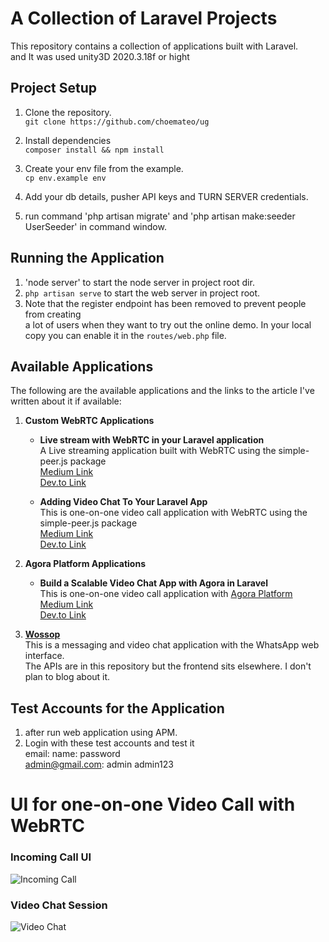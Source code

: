 # A Collection of Laravel Projects

This repository contains a collection of applications built with Laravel.<br/>
and It was used unity3D 2020.3.18f or hight<br/>

## Project Setup

1. Clone the repository.<br/>
`git clone https://github.com/choemateo/ug`

2. Install dependencies<br/>
`composer install && npm install`

3. Create your env file from the example.<br/>
`cp env.example env`

4. Add your db details, pusher API keys and  TURN SERVER credentials.

5. run command 'php artisan migrate' and 'php artisan make:seeder UserSeeder' in command window.
   

## Running the Application
1. 'node server' to start the node server in project root dir.
2. `php artisan serve` to start the web server in project root.
3. Note that the register endpoint has been removed to prevent people from creating <br/> 
   a lot of users when they want to try out the online demo. In your local copy you can enable it in the `routes/web.php` file.


## Available Applications
The following are the available applications and the links to the article I've written about it if available:

1. **Custom WebRTC Applications**
   * **Live stream with WebRTC in your Laravel application**<br/>
     A Live streaming application built with WebRTC using the simple-peer.js package<br/>
     [Medium Link](https://mupati.medium.com/live-stream-with-webrtc-in-your-laravel-application-b6ecc13d8509)<br/>
     [Dev.to Link](https://dev.to/mupati/live-stream-with-webrtc-in-your-laravel-application-2kl3)

   * **Adding Video Chat To Your Laravel App**<br/>
     This is one-on-one video call application with WebRTC using the simple-peer.js package<br/>
     [Medium Link](https://mupati.medium.com/adding-video-chat-to-your-laravel-app-9e333c8a01f3)<br/>
     [Dev.to Link](https://dev.to/mupati/adding-video-chat-to-your-laravel-app-5ak7)

2. **Agora Platform Applications**
   * **Build a Scalable Video Chat App with Agora in Laravel**<br/>
     This is one-on-one video call application with [Agora Platform](https://agora.io)<br/>
     [Medium Link](https://mupati.medium.com/build-a-scalable-video-chat-app-with-agora-in-laravel-29e73c97f9b0)<br/>
     [Dev.to Link](https://dev.to/mupati/using-agora-for-your-laravel-video-chat-app-1mo)

3. **[Wossop](https://wossop.netlify.app/)**<br/>
   This is a messaging and video chat application with the WhatsApp web interface.<br/>
   The APIs are in this repository but the frontend sits elsewhere. I don't plan to blog about it.

## Test Accounts for the Application
1. after run web application using APM.
2. Login with these test accounts and test it <br/>
    email:             name:      password <br/>
    admin@gmail.com:   admin      admin123<br/>


# UI for one-on-one Video Call with WebRTC 
### Incoming Call UI
![Incoming Call](https://dev-to-uploads.s3.amazonaws.com/i/1qk47qwka8iz0m43tmdu.png)

### Video Chat Session
![Video Chat](https://dev-to-uploads.s3.amazonaws.com/i/80q8j4yxg6dp8xgb36ql.png)
